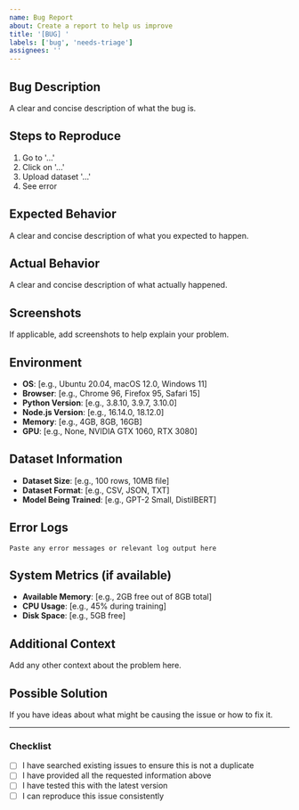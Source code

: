 ```yaml
---
name: Bug Report
about: Create a report to help us improve
title: '[BUG] '
labels: ['bug', 'needs-triage']
assignees: ''
---
```


## Bug Description
A clear and concise description of what the bug is.

## Steps to Reproduce
1. Go to '...'
2. Click on '...'
3. Upload dataset '...'
4. See error

## Expected Behavior
A clear and concise description of what you expected to happen.

## Actual Behavior
A clear and concise description of what actually happened.

## Screenshots
If applicable, add screenshots to help explain your problem.

## Environment
- **OS**: [e.g., Ubuntu 20.04, macOS 12.0, Windows 11]
- **Browser**: [e.g., Chrome 96, Firefox 95, Safari 15]
- **Python Version**: [e.g., 3.8.10, 3.9.7, 3.10.0]
- **Node.js Version**: [e.g., 16.14.0, 18.12.0]
- **Memory**: [e.g., 4GB, 8GB, 16GB]
- **GPU**: [e.g., None, NVIDIA GTX 1060, RTX 3080]

## Dataset Information
- **Dataset Size**: [e.g., 100 rows, 10MB file]
- **Dataset Format**: [e.g., CSV, JSON, TXT]
- **Model Being Trained**: [e.g., GPT-2 Small, DistilBERT]

## Error Logs
```
Paste any error messages or relevant log output here
```

## System Metrics (if available)
- **Available Memory**: [e.g., 2GB free out of 8GB total]
- **CPU Usage**: [e.g., 45% during training]
- **Disk Space**: [e.g., 5GB free]

## Additional Context
Add any other context about the problem here.

## Possible Solution
If you have ideas about what might be causing the issue or how to fix it.

---

### Checklist
- [ ] I have searched existing issues to ensure this is not a duplicate
- [ ] I have provided all the requested information above
- [ ] I have tested this with the latest version
- [ ] I can reproduce this issue consistently